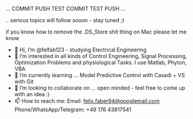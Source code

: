
... COMMIT PUSH TEST COMMIT TEST PUSH ...

.. serious topics will follow sooon - stay tuned ;)

if you know how to remove the .DS_Store shit thing on Mac please let me know 

- 👋  Hi, I’m @felfab123 - studying Electrical Engineering
- 👀  I’m interested in all kinds of Control Engineering, Signal Processing, Optimization Problems and physiological Tasks. I use Matlab, Phyton, VBA 
- 🌱  I’m currently learning ... Model Predictive Control with Casadi + VS with Git 
- 💞️  I’m looking to collaborate on ... open minded - feel free to come up with an idea :)
- 📫  How to reach me: Email: felix.faber94@googlemail.com Phone/WhatsApp/Telegram: +49 176 43817541
